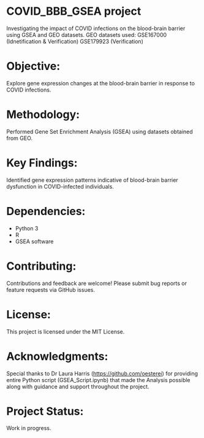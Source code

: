 # COVID_BBB_GSEA project

Investigating the impact of COVID infections on the blood-brain barrier using GSEA and GEO datasets.
GEO datasets used:
GSE167000 (Idnetification & Verification)
GSE179923 (Verification)

# Objective:
Explore gene expression changes at the blood-brain barrier in response to COVID infections.

# Methodology:
Performed Gene Set Enrichment Analysis (GSEA) using datasets obtained from GEO.

# Key Findings:
Identified gene expression patterns indicative of blood-brain barrier dysfunction in COVID-infected individuals.

# Dependencies:
- Python 3
- R
- GSEA software

# Contributing:
Contributions and feedback are welcome! Please submit bug reports or feature requests via GitHub issues.

# License:
This project is licensed under the MIT License.

# Acknowledgments:
Special thanks to Dr Laura Harris (https://github.com/oesterei) for providing entire Python script (GSEA_Script.ipynb) that made the Analysis possible along with guidance and support throughout the project.

# Project Status:
Work in progress.
